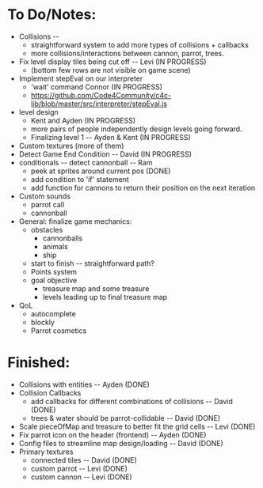 # To Do/Notes:
- Collisions -- 
  - straightforward system to add more types of collisions + callbacks
  - more collisions/interactions between cannon, parrot, trees.
- Fix level display tiles being cut off -- Levi (IN PROGRESS)
  - (bottom few rows are not visible on game scene)
- Implement stepEval on our interpreter
  - 'wait' command Connor (IN PROGRESS)
  - https://github.com/Code4Community/c4c-lib/blob/master/src/interpreter/stepEval.js
- level design
  - Kent and Ayden (IN PROGRESS)
  - more pairs of people independently design levels going forward.
  - Finalizing level 1 -- Ayden & Kent (IN PROGRESS)
- Custom textures (more of them)
- Detect Game End Condition -- David (IN PROGRESS)
- conditionals -- detect cannonball -- Ram 
  - peek at sprites around current pos (DONE)
  - add condition to 'if' statement
  - add function for cannons to return their position on the next iteration
- Custom sounds
  - parrot call
  - cannonball
- General: finalize game mechanics:
  - obstacles
    - cannonballs
    - animals
    - ship
  - start to finish -- straightforward path?
  - Points system
  - goal objective
    - treasure map and some treasure
    - levels leading up to final treasure map
- QoL
  - autocomplete
  - blockly
  - Parrot cosmetics

# Finished:

- Collisions with entities -- Ayden (DONE)
- Collision Callbacks
  - add callbacks for different combinations of collisions -- David (DONE)
  - trees & water should be parrot-collidable -- David (DONE)
- Scale pieceOfMap and treasure to better fit the grid cells -- Levi (DONE)
- Fix parrot icon on the header (frontend) -- Ayden (DONE) 
- Config files to streamline map design/loading -- David (DONE)
- Primary textures
  - connected tiles -- David (DONE)
  - custom parrot -- Levi (DONE)
  - custom cannon -- Levi (DONE)
